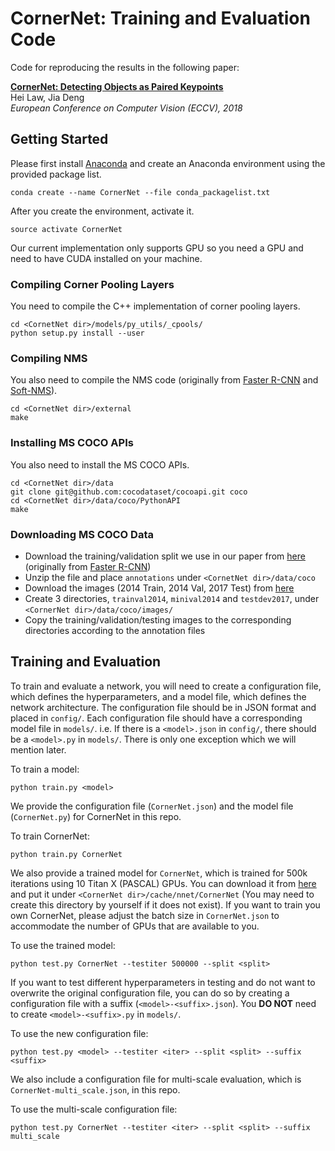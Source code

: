 # CornerNet: Training and Evaluation Code
Code for reproducing the results in the following paper:

[**CornerNet: Detecting Objects as Paired Keypoints**](https://arxiv.org/abs/1808.01244)  
Hei Law, Jia Deng  
*European Conference on Computer Vision (ECCV), 2018*

## Getting Started
Please first install [Anaconda](https://anaconda.org) and create an Anaconda environment using the provided package list.
```
conda create --name CornerNet --file conda_packagelist.txt
```

After you create the environment, activate it.
```
source activate CornerNet
```

Our current implementation only supports GPU so you need a GPU and need to have CUDA installed on your machine.

### Compiling Corner Pooling Layers
You need to compile the C++ implementation of corner pooling layers. 
```
cd <CornetNet dir>/models/py_utils/_cpools/
python setup.py install --user
```

### Compiling NMS
You also need to compile the NMS code (originally from [Faster R-CNN](https://github.com/rbgirshick/py-faster-rcnn/blob/master/lib/nms/cpu_nms.pyx) and [Soft-NMS](https://github.com/bharatsingh430/soft-nms/blob/master/lib/nms/cpu_nms.pyx)).
```
cd <CornetNet dir>/external
make
```

### Installing MS COCO APIs
You also need to install the MS COCO APIs.
```
cd <CornetNet dir>/data
git clone git@github.com:cocodataset/cocoapi.git coco
cd <CornetNet dir>/data/coco/PythonAPI
make
```

### Downloading MS COCO Data
- Download the training/validation split we use in our paper from [here](https://drive.google.com/file/d/1dop4188xo5lXDkGtOZUzy2SHOD_COXz4/view?usp=sharing) (originally from [Faster R-CNN](https://github.com/rbgirshick/py-faster-rcnn/tree/master/data))
- Unzip the file and place `annotations` under `<CornetNet dir>/data/coco`
- Download the images (2014 Train, 2014 Val, 2017 Test) from [here](http://cocodataset.org/#download)
- Create 3 directories, `trainval2014`, `minival2014` and `testdev2017`, under `<CornerNet dir>/data/coco/images/`
- Copy the training/validation/testing images to the corresponding directories according to the annotation files

## Training and Evaluation
To train and evaluate a network, you will need to create a configuration file, which defines the hyperparameters, and a model file, which defines the network architecture. The configuration file should be in JSON format and placed in `config/`. Each configuration file should have a corresponding model file in `models/`. i.e. If there is a `<model>.json` in `config/`, there should be a `<model>.py` in `models/`. There is only one exception which we will mention later.

To train a model:
```
python train.py <model>
```

We provide the configuration file (`CornerNet.json`) and the model file (`CornerNet.py`) for CornerNet in this repo. 

To train CornerNet:
```
python train.py CornerNet
```
We also provide a trained model for `CornerNet`, which is trained for 500k iterations using 10 Titan X (PASCAL) GPUs. You can download it from [here](https://drive.google.com/file/d/1UHjVzSG27Ms0VfSFeGYJ2h2AYZ6d4Le_/view?usp=sharing) and put it under `<CornerNet dir>/cache/nnet/CornerNet` (You may need to create this directory by yourself if it does not exist). If you want to train you own CornerNet, please adjust the batch size in `CornerNet.json` to accommodate the number of GPUs that are available to you.

To use the trained model:
```
python test.py CornerNet --testiter 500000 --split <split>
```

If you want to test different hyperparameters in testing and do not want to overwrite the original configuration file, you can do so by creating a configuration file with a suffix (`<model>-<suffix>.json`). You **DO NOT** need to create `<model>-<suffix>.py` in `models/`.

To use the new configuration file:
```
python test.py <model> --testiter <iter> --split <split> --suffix <suffix>
```

We also include a configuration file for multi-scale evaluation, which is `CornerNet-multi_scale.json`, in this repo. 

To use the multi-scale configuration file:
```
python test.py CornerNet --testiter <iter> --split <split> --suffix multi_scale
```

